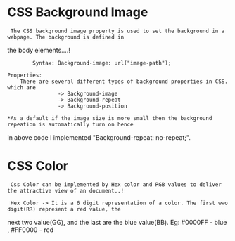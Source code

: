 # CSS Background Image 

     The CSS background image property is used to set the background in a webpage. The background is defined in 
the body elements....!

            Syntax: Background-image: url("image-path");

    Properties: 
        There are several different types of background properties in CSS. which are 
                    -> Background-image
                    -> Background-repeat
                    -> Background-position

    *As a default if the image size is more small then the background repeation is automatically turn on hence 
in above code I implemented "Background-repeat: no-repeat;".


# CSS Color 

     Css Color can be implemented by Hex color and RGB values to deliver the attractive view of an document..!

     Hex Color -> It is a 6 digit representation of a color. The first wwo digit(RR) represent a red value, the 
next two value(GG), and the last are the blue value(BB).
     Eg: #0000FF - blue , #FF0000 - red 

